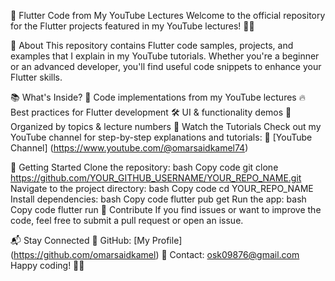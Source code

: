 📱 Flutter Code from My YouTube Lectures
Welcome to the official repository for the Flutter projects featured in my YouTube lectures! 🎥🚀

📌 About
This repository contains Flutter code samples, projects, and examples that I explain in my YouTube tutorials. Whether you're a beginner or an advanced developer, you'll find useful code snippets to enhance your Flutter skills.

📚 What's Inside?
📌 Code implementations from my YouTube lectures
🔥 Best practices for Flutter development
🛠️ UI & functionality demos
📂 Organized by topics & lecture numbers
🎥 Watch the Tutorials
Check out my YouTube channel for step-by-step explanations and tutorials:
🔗 [YouTube Channel] (https://www.youtube.com/@omarsaidkamel74)

🚀 Getting Started
Clone the repository:
bash
Copy code
git clone https://github.com/YOUR_GITHUB_USERNAME/YOUR_REPO_NAME.git
Navigate to the project directory:
bash
Copy code
cd YOUR_REPO_NAME
Install dependencies:
bash
Copy code
flutter pub get
Run the app:
bash
Copy code
flutter run
🤝 Contribute
If you find issues or want to improve the code, feel free to submit a pull request or open an issue.

📬 Stay Connected
🔗 GitHub: [My Profile] (https://github.com/omarsaidkamel)
📧 Contact: osk09876@gmail.com
Happy coding! 🚀🎨
